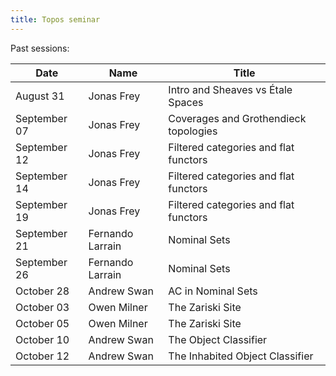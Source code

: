 ```yaml
---
title: Topos seminar
---
```


Past sessions: 

| Date | Name | Title |
|------|------|-------|
| August 31     | Jonas Frey       | Intro and Sheaves vs Étale Spaces |
| September 07  | Jonas Frey       | Coverages and Grothendieck topologies |
| September 12  | Jonas Frey       | Filtered categories and flat functors |
| September 14  | Jonas Frey       | Filtered categories and flat functors |
| September 19  | Jonas Frey       | Filtered categories and flat functors |
| September 21  | Fernando Larrain | Nominal Sets |
| September 26  | Fernando Larrain | Nominal Sets |
| October 28    | Andrew Swan      | AC in Nominal Sets |
| October 03    | Owen Milner      | The Zariski Site |
| October 05    | Owen Milner      | The Zariski Site |
| October 10    | Andrew Swan      | The Object Classifier |
| October 12    | Andrew Swan      | The Inhabited Object Classifier |
